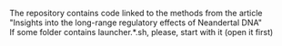 The repository contains code linked to the methods from the article "Insights into the long-range regulatory effects of Neandertal DNA" <br>
If some folder contains launcher.*.sh, please, start with it (open it first)
